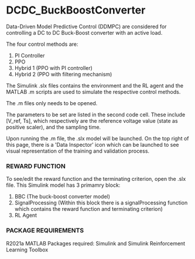 # DCDC_BuckBoostConverter

Data-Driven Model Predictive Control (DDMPC) are considered for controlling a DC to DC Buck-Boost converter with an active load. 

The four control methods are: 
  1. PI Controller 
  2. PPO 
  3. Hybrid 1 (PPO with PI controller)
  4. Hybrid 2 (PPO with filtering mechanism)

The Simulink .slx files contains the environment and the RL agent and the MATLAB .m scripts are used to simulate the respective control methods. 



The .m files only needs to be opened.

The parameters to be set are listed in the second code cell. These include [V_ref, Ts], which respectively are the reference voltage value (state as positive scaler), and the sampling time.

Upon running the .m file, the .slx model will be launched. On the top right of this page, there is a 'Data Inspector' icon which can be launched to see visual representation of the training and validation process. 



### REWARD FUNCTION
To see/edit the reward function and the terminating criterion, open the .slx file. 
This Simulink model has 3 primamry block: 
1. BBC (The buck-boost converter model)
2. SignalProcessing (Within this block there is a signalProcessing function which contains the reward function and terminating criterion)
3. RL Agent 



### PACKAGE REQUIREMENTS
R2021a MATLAB
Packages required: Simulink and Simulink Reinforcement Learning Toolbox 
